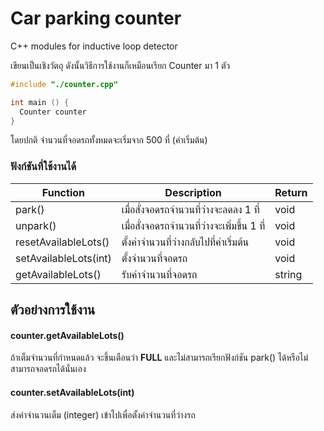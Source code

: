 # Car parking counter
C++ modules for inductive loop detector

เขียนเป็นเชิงวัตถุ ดังนั้นวิธีการใช้งานก็เหมือนเรียก Counter มา 1 ตัว
```cpp
#include "./counter.cpp"

int main () {
  Counter counter
}
```

โดยปกติ จำนวนที่จอดรถทั้งหมดจะเริ่มจาก 500 ที่ (ค่าเริ่มต้น)

### ฟังก์ชันที่ใช้งานได้
|Function|Description|Return|
|--|--|--|
|park()| เมื่อสั่งจอดรถจำนวนที่ว่างจะลดลง 1 ที่ |  void |
|unpark()| เมื่อสั่งจอดรถจำนวนที่ว่างจะเพิ่มขึ้น 1 ที่ | void |
|resetAvailableLots()| ตั้งค่าจำนวนที่ว่างกลับไปที่ค่าเริ่มต้น | void |
|setAvailableLots(int)| ตั้งจำนวนที่จอดรถ | void |
|getAvailableLots()| รับค่าจำนวนที่จอดรถ | string |


## ตัวอย่างการใช้งาน
#### counter.getAvailableLots()
ถ้าเต็มจำนวนที่กำหนดแล้ว จะขึ้นเตือนว่า **FULL** และไม่สามารถเรียกฟังก์ชัน park() ได้หรือไม่สามารถจอดรถได้นั่นเอง

#### counter.setAvailableLots(int)
ส่งค่าจำนวนเต็ม (integer) เข้าไปเพื่อตั้งค่าจำนวนที่ว่างรถ